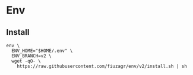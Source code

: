 # Env

## Install

```shell
env \
  ENV_HOME="$HOME/.env" \
  ENV_BRANCH=v2 \
  wget -qO- \
    https://raw.githubusercontent.com/fiuzagr/env/v2/install.sh | sh
```
